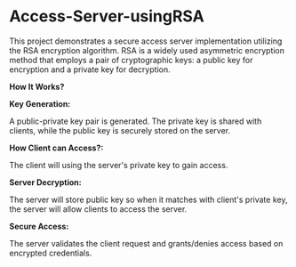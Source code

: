 # Access-Server-usingRSA

This project demonstrates a secure access server implementation utilizing the RSA encryption algorithm. RSA is a widely used asymmetric encryption method that employs a pair of cryptographic keys: a public key for encryption and a private key for decryption.


**How It Works?**


**Key Generation:**

A public-private key pair is generated.
The private key is shared with clients, while the public key is securely stored on the server.


**How Client can Access?:**

The client will using the server's private key to gain access.


**Server Decryption:**

The server will store public key so when it matches with client's private key, the server will allow clients to access the server.


**Secure Access:**

The server validates the client request and grants/denies access based on encrypted credentials.


